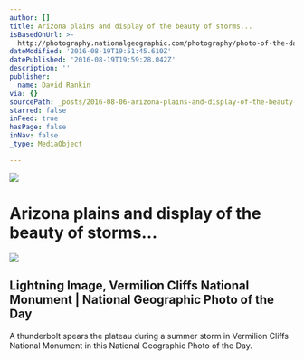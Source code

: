 ```yaml
---
author: []
title: Arizona plains and display of the beauty of storms...
isBasedOnUrl: >-
  http://photography.nationalgeographic.com/photography/photo-of-the-day/vermillion-cliffs-storm/?utm_source=Twitter&utm_medium=Social&utm_content=link_tw20160802photo-pod&utm_campaign=Content&sf32276411=1#close
dateModified: '2016-08-19T19:51:45.610Z'
datePublished: '2016-08-19T19:59:28.042Z'
description: ''
publisher:
  name: David Rankin
via: {}
sourcePath: _posts/2016-08-06-arizona-plains-and-display-of-the-beauty-of-storms.md
starred: false
inFeed: true
hasPage: false
inNav: false
_type: MediaObject

---
```

![](https://the-grid-user-content.s3-us-west-2.amazonaws.com/f7083f47-f5dc-4fa8-aee3-7c84fdd6b8c4.jpg)

# Arizona plains and display of the beauty of storms...

<article style=""><img src="https://imgflo.herokuapp.com/graph/vahj1ThiexotieMo/53856629859ae54dd379288b858ef9de/noop?input=http%3A%2F%2Fphotography.nationalgeographic.com%2Fu%2FTvyamNb-BivtNwpvn7Sct0VFDulyAfA9wBcU0gVHVnqC5ghnc4MnP6KE5bvYehE7Jh89KOfle_gaxJzQMWY%2F" /><h1>Lightning Image, Vermilion Cliffs National Monument | National Geographic Photo of the Day</h1><p>A thunderbolt spears the plateau during a summer storm in Vermilion Cliffs National Monument in this National Geographic Photo of the Day.</p></article>